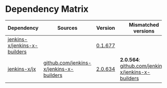 # Dependency Matrix

Dependency | Sources | Version | Mismatched versions
---------- | ------- | ------- | -------------------
[jenkins-x/jenkins-x-builders](https://github.com/jenkins-x/jenkins-x-builders.git) |  | [0.1.677]() | 
[jenkins-x/jx](https://github.com/jenkins-x/jx.git) | [github.com/jenkins-x/jenkins-x-builders](https://github.com/jenkins-x/jenkins-x-builders) | [2.0.634](https://github.com/jenkins-x/jx/releases/tag/v2.0.634) | **2.0.564**: [github.com/jenkins-x/jenkins-x-builders](https://github.com/jenkins-x/jenkins-x-builders)
